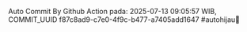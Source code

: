 Auto Commit By Github Action pada: 2025-07-13 09:05:57 WIB, COMMIT_UUID f87c8ad9-c7e0-4f9c-b477-a7405add1647 #autohijau🗿
